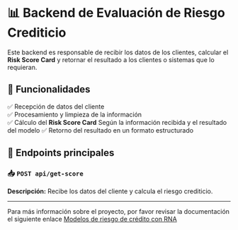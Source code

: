 # 📊 Backend de Evaluación de Riesgo Crediticio  

Este backend es responsable de recibir los datos de los clientes, calcular el **Risk Score Card** y retornar el resultado a los clientes o sistemas que lo requieran.  

## 🚀 Funcionalidades  

✅ Recepción de datos del cliente  
✅ Procesamiento y limpieza de la información  
✅ Cálculo del **Risk Score Card** Según la información recibida y el resultado del modelo
✅ Retorno del resultado en un formato estructurado  

## 📡 Endpoints principales  

### 📥 `POST api/get-score`
**Descripción:** Recibe los datos del cliente y calcula el riesgo crediticio.  

---
Para más información sobre el proyecto, por favor revisar la documentación el siguiente enlace  [Modelos de riesgo de crédito con RNA](https://www.notion.so/Modelos-de-riesgo-de-cr-dito-con-RNA-181b19d8209880beac27ded7419b34de?pvs=4 
)